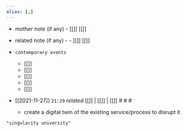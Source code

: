 ```yaml
---
alias: [,]
---
```

- mother note (if any)
		- [[]] [[]]
- related note (if any) -
		- [[]] [[]]
- `contemporary events`
	- [[]]
	- [[]]
	- [[]]
	- [[]]
	- [[]]

- [[2021-11-27]]  `21:29` _related_ [[]] | [[]] | [[]] # # #
	- create a digital twin of the existing service/process to disrupt it

```query
"singularity university"
```